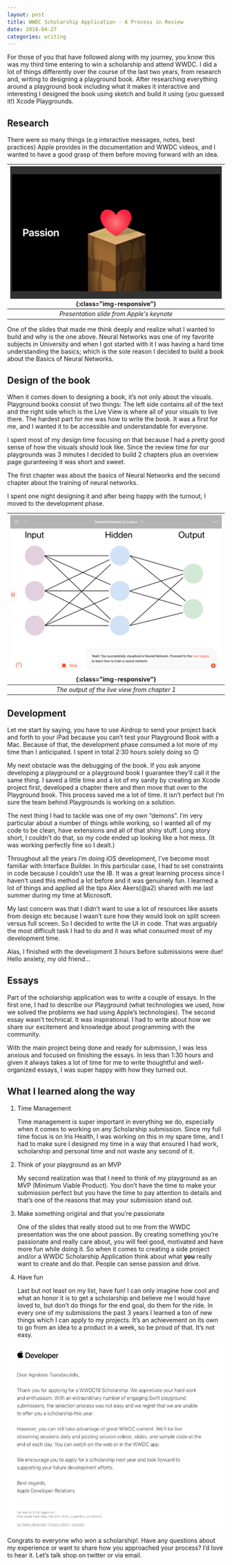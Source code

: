 ```yaml
---
layout: post
title: WWDC Scholarship Application - A Process in Review
date: 2018-04-27
categories: writing
---
```


For those of you that have followed along with my journey, you know this was my third time entering to win a scholarship and attend WWDC. I did a lot of things differently over the course of the last two years, from research and, writing to designing a playground book. After researching everything around a playground book including what it makes it interactive and interesting I designed the book using sketch and build it using (you guessed it!) Xcode Playgrounds.

## Research

There were so many things (e.g interactive messages, notes, best practices) Apple provides in the documentation and WWDC videos, and I wanted to have a good grasp of them before moving forward with an idea.

| ![passion](/images/passion.png){:class="img-responsive"} |
|:--:|
| *Presentation slide from Apple's keynote* |

One of the slides that made me think deeply and realize what I wanted to build and why is the one above. Neural Networks was one of my favorite subjects in University and when I got started with it I was having a hard time understanding the basics; which is the sole reason I decided to build a book about the Basics of Neural Networks.

## Design of the book

When it comes down to designing a book, it’s not only about the visuals. Playground books consist of two things: The left  side contains all of the text and the right side which is the Live View is where all of your visuals to live there. The hardest part for me was how to write the book. It was a first for me, and I wanted it to be accessible and understandable for everyone.

I spent most of my design time focusing on that because I had a pretty good sense of how the visuals should look like. Since the review time for our playgrounds was 3 minutes I decided to build 2 chapters plus an overview page  guranteeing it was  short and sweet.

The first chapter was about the basics of Neural Networks and the second chapter about the training of neural networks.

I spent one night designing it and after being happy with the turnout, I moved to the development phase.

| ![chapter-one](/images/chapterOne.png){:class="img-responsive"} |
|:--:|
| *The output of the live view from chapter 1* |

## Development

Let me start by saying, you have to use Airdrop to send your project back and forth to your iPad because you can’t test your Playground Book with a Mac. Because of that, the development phase consumed a lot more of my time than I anticipated. I spent in total 2:30 hours solely doing so 🙃

My next obstacle was the debugging of the book. If you ask anyone developing a playground or a playground book  I guarantee they’ll call it the same thing. I saved a little time and a lot of my sanity by creating an Xcode project first, developed a chapter there and then move that over to the Playground book. This process saved me a lot of time. It isn’t perfect but I’m sure the team behind Playgrounds is working on a solution.

The next thing I had to tackle was one of my own “demons”. I’m very particular about a number of things while working, so I wanted all of my code to be clean, have extensions and all of that shiny stuff. Long story short, I couldn’t do that, so my code ended up looking like a hot mess.  (It was working perfectly fine so I dealt.)

Throughout all the years I’m doing iOS development, I’ve become most familiar with Interface Builder. In this particular case, I had to set constraints in code because I couldn’t use the IB. It was a great learning process since I haven’t used this method a lot before and it was genuinely fun. I learned a lot of things and applied all the tips Alex Akers(@a2) shared with me last summer during my time at Microsoft.

My last concern was that I didn’t want to use a lot of resources like assets from design etc because I wasn’t sure how they would look on split screen versus full screen. So I decided to write the UI in code. That was arguably the most difficult task I had to do and it was what consumed most of my development time.

Alas, I finished with the development 3 hours before submissions were due! Hello anxiety, my old friend...

## Essays

Part of the scholarship application was to write a couple of essays. In the first one, I had to describe our Playground (what technologies we used, how we solved the problems we had using Apple’s technologies). The second essay wasn’t technical. It was inspirational. I had to write about how we share our excitement and knowledge about programming with the community.

With the main project being done and ready for submission, I was less anxious and focused on finishing the essays. In less than 1:30 hours and given it always takes a lot of time for me to write thoughtful and well-organized essays, I was super happy with how they turned out.

## What I learned along the way

1. Time Management

    Time management is super important in everything we do, especially when it comes to working on any Scholarship submission. Since my full time focus is on Iris Health, I was working on this in my spare time, and I had to make sure I designed  my time in a way that ensured I had work, scholarship and personal time  and not waste any second of it.

2. Think of your playground as an MVP

    My second realization was that I need to think of my playground as an MVP (Minimum Viable Product). You don’t have the time to make your submission perfect but you have the time to pay attention to details and that’s one of the reasons that may your submission stand out.

3. Make something original and that you’re passionate

    One of the slides that really stood out to me from the WWDC presentation was the one about passion. By creating something you’re passionate and really care about, you will feel good, motivated and have more fun while doing it. So when it comes to creating a side project and/or a WWDC Scholarship Application think about what **you** really want to create and do that. People can sense passion and drive.

4. Have fun

    Last but not least on my list, have fun! I can only imagine how cool and what an honor it is  to get a scholarship and believe me I would have loved to, but don’t do things for the end goal, do them for the ride. In every one of my submissions the past 3 years I learned a ton of new things which I can apply to my projects. It’s an achievement on its own to go from an idea to a product in a week, so be proud of that. It’s not easy.

![submission-status](/images/Submission-Status.png)

Congrats to everyone who won a scholarship!. Have any questions about my experience or want to share how you approached your process? I’d love to hear it. Let’s talk shop on twitter or via email.

